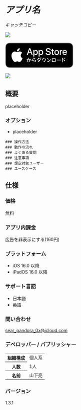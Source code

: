 _アプリ名_
===========
_キャッチコピー_

<img src="icon.png" width="80">

[![AppStore link](AppStoreバッジ.svg)](https://apps.apple.com/app/)

<img src="top1200w.png" width="600">

概要
----------
placeholder

### オプション
- placeholder

```
### 操作方法
### 動作の流れ
### よくある質問
### 注意事項
### 想定対象ユーザー
### ユースケース
```

仕様
-------
### 価格
無料

### アプリ内課金
広告を非表示にする(160円)

### プラットフォーム
- iOS 16.0 以降
- iPadOS 16.0 以降

### サポート言語
- 日本語
- 英語

### 問い合わせ
sear_pandora_0x@icloud.com

### デベロッパー / パブリッシャー
<table>
<tr>
<th>組織構成</th>
<td>個人系</td>
</tr>
<tr>
<th>人数</th>
<td>1人</td>
</tr>
<tr>
<th>名前</th>
<td>山下亮</td>
</tr>
</table>

### バージョン
1.3.1
